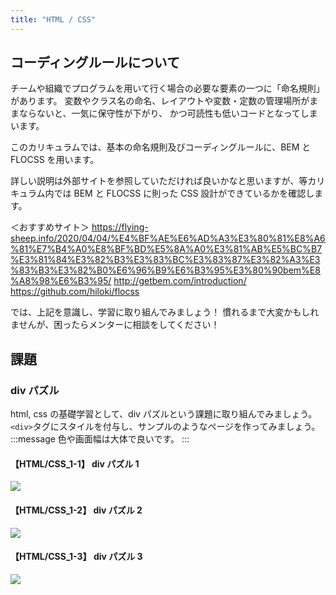 ```yaml
---
title: "HTML / CSS"
---
```


## コーディングルールについて

チームや組織でプログラムを用いて行く場合の必要な要素の一つに「命名規則」があります。
変数やクラス名の命名、レイアウトや変数・定数の管理場所がままならないと、一気に保守性が下がり、
かつ可読性も低いコードとなってしまいます。

このカリキュラムでは、基本の命名規則及びコーディングルールに、BEM と FLOCSS を用います。

詳しい説明は外部サイトを参照していただければ良いかなと思いますが、等カリキュラム内では BEM と FLOCSS に則った
CSS 設計ができているかを確認します。

＜おすすめサイト＞
https://flying-sheep.info/2020/04/04/%E4%BF%AE%E6%AD%A3%E3%80%81%E8%A6%81%E7%B4%A0%E8%BF%BD%E5%8A%A0%E3%81%AB%E5%BC%B7%E3%81%84%E3%82%B3%E3%83%BC%E3%83%87%E3%82%A3%E3%83%B3%E3%82%B0%E6%96%B9%E6%B3%95%E3%80%90bem%E8%A8%98%E6%B3%95/
http://getbem.com/introduction/
https://github.com/hiloki/flocss

では、上記を意識し、学習に取り組んでみましょう！
慣れるまで大変かもしれませんが、困ったらメンターに相談をしてください！

## 課題

### div パズル

html, css の基礎学習として、div パズルという課題に取り組んでみましょう。
`<div>`タグにスタイルを付与し、サンプルのようなページを作ってみましょう。
:::message
色や画面幅は大体で良いです。
:::

#### 【HTML/CSS_1-1】 div パズル 1

![](https://storage.googleapis.com/zenn-user-upload/a5731edf5994-20220308.png)

#### 【HTML/CSS_1-2】 div パズル 2

![](https://storage.googleapis.com/zenn-user-upload/f82f650756d9-20220308.png)

#### 【HTML/CSS_1-3】 div パズル 3

![](https://storage.googleapis.com/zenn-user-upload/7e08ef9eafd2-20220308.png)